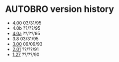 # AUTOBRO version history

- [4.00](4.00) 03/31/95
- 4.0b ??/??/95
- [4.0a](4.0a) ??/??/95
- 3.8 03/31/95
- [3.00](3.00) 09/09/93
- [2.01](2.01) ??/??/91
- [1.27](1.27) ??/??/90
